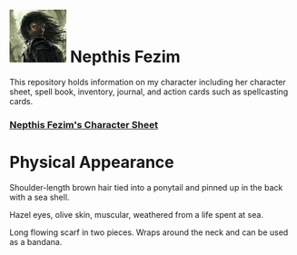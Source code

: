 # ![](https://github.com/lexicalunit/nepthis/blob/master/art/icon.png) Nepthis Fezim

This repository holds information on my character including her character sheet, spell book, inventory, journal, and action cards such as spellcasting cards.

### [Nepthis Fezim's Character Sheet](rc/base.pdf)

# Physical Appearance

Shoulder-length brown hair tied into a ponytail and pinned up in the back with a sea shell.

Hazel eyes, olive skin, muscular, weathered from a life spent at sea.

Long flowing scarf in two pieces.  Wraps around the neck and can be used as a bandana.
